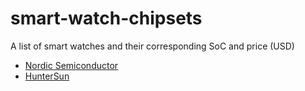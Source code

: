 # smart-watch-chipsets
A list of smart watches and their corresponding SoC and price (USD)

- [Nordic Semiconductor](soc-list/nordic-semiconductor/README.md)
- [HunterSun](soc-list/huntersun/README.md)
